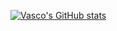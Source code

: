 [![Vasco's GitHub stats](https://github-readme-stats.vercel.app/api?username=vascokk)](https://github.com/vascokk/github-readme-stats)
